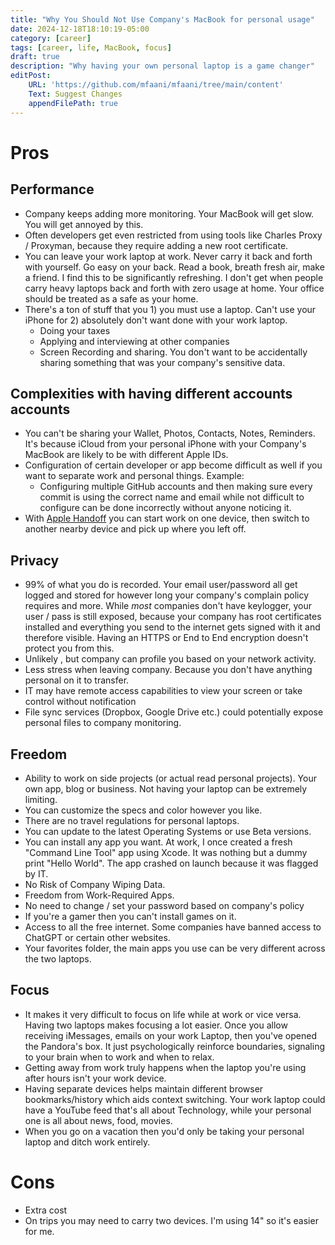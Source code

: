 ```yaml
---
title: "Why You Should Not Use Company's MacBook for personal usage"
date: 2024-12-18T18:10:19-05:00
category: [career]
tags: [career, life, MacBook, focus]
draft: true
description: "Why having your own personal laptop is a game changer"
editPost:
    URL: 'https://github.com/mfaani/mfaani/tree/main/content'
    Text: Suggest Changes
    appendFilePath: true
---
```


# Pros

## Performance
- Company keeps adding more monitoring. Your MacBook will get slow. You will get annoyed by this. 
- Often developers get even restricted from using tools like Charles Proxy / Proxyman, because they require adding a new root certificate.
- You can leave your work laptop at work. Never carry it back and forth with yourself. Go easy on your back. Read a book, breath fresh air, make a friend. I find this to be significantly refreshing. I don't get when  people carry heavy laptops back and forth with zero usage at home. Your office should be treated as a safe as your home. 
- There's a ton of stuff that you 1) you must use a laptop. Can't use your iPhone for 2) absolutely don't want done with your work laptop. 
    - Doing your taxes
    - Applying and interviewing at other companies
    - Screen Recording and sharing. You don't want to be accidentally sharing something that was your company's sensitive data. 

## Complexities with having different accounts accounts
- You can't be sharing your Wallet, Photos, Contacts, Notes, Reminders. It's because iCloud from your personal iPhone with your Company's MacBook are likely to be with different Apple IDs.
- Configuration of certain developer or app become difficult as well if you want to separate work and personal things. Example:
    - Configuring multiple GitHub accounts and then making sure every commit is using the correct name and email while not difficult to configure can be done incorrectly without anyone noticing it.
- With [Apple Handoff](https://support.apple.com/en-us/102426) you can start work on one device, then switch to another nearby device and pick up where you left off.

## Privacy
- 99% of what you do is recorded. Your email user/password all get logged and stored for however long your company's complain policy requires and more. While _most_ companies don't have keylogger, your user / pass is still exposed, because your company has root certificates installed and everything you send to the internet gets signed with it and therefore visible. Having an HTTPS or End to End encryption doesn't protect you from this. 
- Unlikely , but company can profile you based on your network activity. 
- Less stress when leaving company. Because you don't have anything personal on it to transfer. 
- IT may have remote access capabilities to view your screen or take control without notification
- File sync services (Dropbox, Google Drive etc.) could potentially expose personal files to company monitoring.

## Freedom
- Ability to work on side projects (or actual read personal projects). Your own app, blog or business. Not having your laptop can be extremely limiting.
- You can customize the specs and color however you like.
- There are no travel regulations for personal laptops.
- You can update to the latest Operating Systems or use Beta versions. 
- You can install any app you want. At work, I once created a fresh "Command Line Tool" app using Xcode. It was nothing but a dummy print "Hello World". The app crashed on launch because it was flagged by IT. 
- No Risk of Company Wiping Data.
- Freedom from Work-Required Apps.
- No need to change / set your password based on company's policy
- If you're a gamer then you can't install games on it. 
- Access to all the free internet. Some companies have banned access to ChatGPT or certain other websites. 
- Your favorites folder, the main apps you use can be very different across the two laptops.


## Focus
- It makes it very difficult to focus on life while at work or vice versa. Having two laptops makes focusing a lot easier. Once you allow receiving iMessages, emails on your work Laptop, then you've opened the Pandora's box. It just psychologically reinforce boundaries, signaling to your brain when to work and when to relax.
- Getting away from work truly happens when the laptop you're using after hours isn't your work device.
- Having separate devices helps maintain different browser bookmarks/history which aids context switching. Your work laptop could have a YouTube feed that's all about Technology, while your personal one is all about news, food, movies. 
- When you go on a vacation then you'd only be taking your personal laptop and ditch work entirely. 

# Cons
- Extra cost
- On trips you may need to carry two devices. I'm using 14" so it's easier for me. 